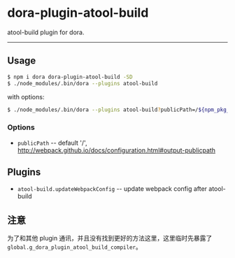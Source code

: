# dora-plugin-atool-build

atool-build plugin for dora.

----

## Usage

```bash
$ npm i dora dora-plugin-atool-build -SD
$ ./node_modules/.bin/dora --plugins atool-build
```

with options:

```bash
$ ./node_modules/.bin/dora --plugins atool-build?publicPath=/${npm_pkg_name}
```

### Options

- `publicPath` -- default '/', http://webpack.github.io/docs/configuration.html#output-publicpath


## Plugins

- `atool-build.updateWebpackConfig` -- update webpack config after atool-build


 ## 注意
 
 为了和其他 plugin 通讯，并且没有找到更好的方法这里，这里临时先暴露了 `global.g_dora_plugin_atool_build_compiler`。
